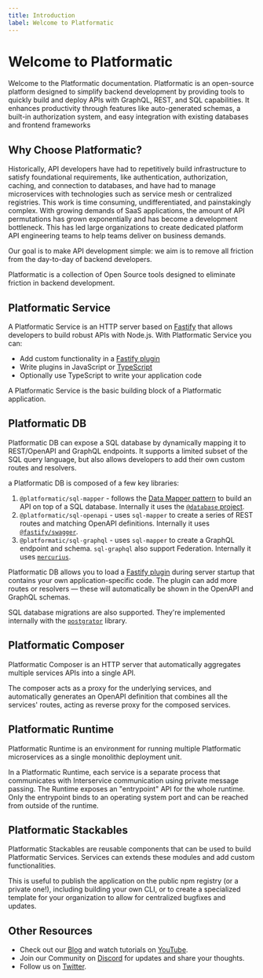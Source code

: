 ```yaml
---
title: Introduction
label: Welcome to Platformatic
---
```



# Welcome to Platformatic

Welcome to the Platformatic documentation. Platformatic is an open-source platform designed to simplify backend development by providing tools to quickly build and deploy APIs with GraphQL, REST, and SQL capabilities. It enhances productivity through features like auto-generated schemas, a built-in authorization system, and easy integration with existing databases and frontend frameworks

## Why Choose Platformatic?

Historically, API developers have had to repetitively build infrastructure to satisfy foundational requirements, like authentication, authorization, caching, and connection to databases, and have had to manage microservices with technologies such as service mesh or centralized registries. This work is time consuming, undifferentiated, and painstakingly complex. With growing demands of SaaS applications, the amount of API permutations has grown exponentially and has become a development bottleneck. This has led large organizations to create dedicated platform API engineering teams to help teams deliver on business demands.

Our goal is to make API development simple: we aim is to remove all friction from the day-to-day of backend developers. 

Platformatic is a collection of Open Source tools designed to eliminate friction
in backend development. 


## Platformatic Service

A Platformatic Service is an HTTP server based on [Fastify](https://www.fastify.io/) that allows developers to build robust APIs with Node.js.
With Platformatic Service you can:
- Add custom functionality in a [Fastify plugin](https://fastify.dev/docs/latest/Reference/Plugins)
- Write plugins in JavaScript or [TypeScript](https://www.typescriptlang.org/)
- Optionally use TypeScript to write your application code

A Platformatic Service is the basic building block of a Platformatic application.


## Platformatic DB

Platformatic DB can expose a SQL database by dynamically mapping it to REST/OpenAPI
and GraphQL endpoints. It supports a limited subset of the SQL query language, but
also allows developers to add their own custom routes and resolvers.

<!-- ![Platformatic DB Architecture](./platformatic-db-architecture.png) -->
a
Platformatic DB is composed of a few key libraries:

1. `@platformatic/sql-mapper` - follows the [Data Mapper pattern](https://en.wikipedia.org/wiki/Data_mapper_pattern) to build an API on top of a SQL database.
   Internally it uses the [`@database` project](https://www.atdatabases.org/).
1. `@platformatic/sql-openapi` - uses `sql-mapper` to create a series of REST routes and matching OpenAPI definitions.
   Internally it uses [`@fastify/swagger`](https://github.com/fastify/fastify-swagger).
1. `@platformatic/sql-graphql` - uses `sql-mapper` to create a GraphQL endpoint and schema. `sql-graphql` also support Federation.
   Internally it uses [`mercurius`](https://github.com/mercurius-js/mercurius).

Platformatic DB allows you to load a [Fastify plugin](https://www.fastify.io/docs/latest/Reference/Plugins/) during server startup that contains your own application-specific code.
The plugin can add more routes or resolvers — these will automatically be shown in the OpenAPI and GraphQL schemas.

SQL database migrations are also supported. They're implemented internally with the [`postgrator`](https://www.npmjs.com/package/postgrator) library.


## Platformatic Composer

Platformatic Composer is an HTTP server that automatically aggregates multiple services APIs into a single API.

<!-- ![Platformatic Composer Architecture](./platformatic-composer-architecture.png) -->

The composer acts as a proxy for the underlying services, and automatically generates an OpenAPI definition that combines all the services' routes, acting as reverse proxy for the composed services. 

## Platformatic Runtime 

Platformatic Runtime is an environment for running multiple Platformatic microservices as a single monolithic deployment unit.

<!-- ![Platformatic Runtime Architecture](./platformatic-runtime-architecture.png) -->

In a Platformatic Runtime, each service is a separate process that communicates with Interservice communication using private message passing.
The Runtime exposes an "entrypoint" API for the whole runtime. Only the entrypoint binds to an operating system port and can be reached from outside of the runtime.

## Platformatic Stackables 

Platformatic Stackables are reusable components that can be used to build Platformatic Services. Services can extends these modules and add custom functionalities.

<!-- ![Platformatic Stackables](./platformatic-stackables-architecture.png) -->

This is useful to publish the application on the public npm registry (or a private one!), including building your own CLI, or to create a specialized template for your organization to allow for centralized bugfixes and updates.

## Other Resources 

- Check out our [Blog](https://blog.platformatic.dev/) and watch tutorials on [YouTube](https://www.youtube.com/channel/UCLuqTMhiF1BHGPTLYO4M3Gw).
- Join our Community on [Discord](https://discord.gg/platformatic) for updates and share your thoughts.
- Follow us on [Twitter](https://twitter.com/platformatic).


